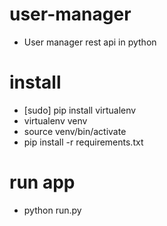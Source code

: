# user-manager

- User manager rest api in python

# install

- [sudo] pip install virtualenv
- virtualenv venv
- source venv/bin/activate
- pip install -r requirements.txt


# run app

- python run.py